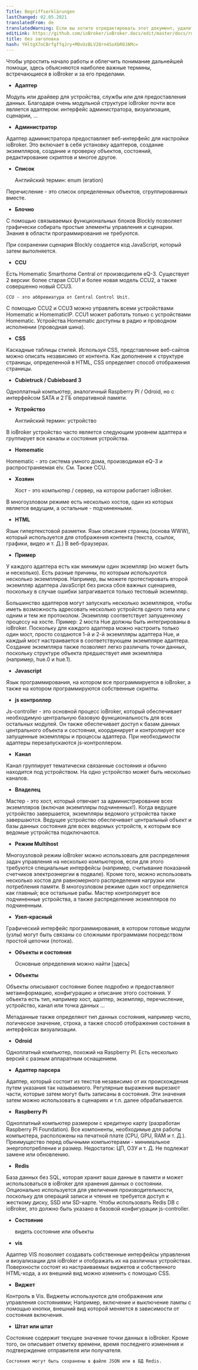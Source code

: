 ```yaml
---
Title: Begriffserklärungen
lastChanged: 02.05.2021
translatedFrom: de
translatedWarning: Если вы хотите отредактировать этот документ, удалите поле «translationFrom», в противном случае этот документ будет снова автоматически переведен
editLink: https://github.com/ioBroker/ioBroker.docs/edit/master/docs/ru/basics/glossary.md
title: без заголовка
hash: YHltgX7oCBrfgffqJry+MOvUzBLV28rn4SoXbROJAMc=
---
```

Чтобы упростить начало работы и облегчить понимание дальнейшей помощи, здесь объясняются наиболее важные термины, встречающиеся в ioBroker и за его пределами.

* **Адаптер**

Модуль или драйвер для устройства, службы или для предоставления данных. Благодаря очень модульной структуре ioBroker почти все является адаптером: интерфейс администратора, визуализация, сценарии, ...

* **Администратор**

Адаптер администратора предоставляет веб-интерфейс для настройки ioBroker. Это включает в себя установку адаптеров, создание экземпляров, создание и проверку объектов, состояний, редактирование скриптов и многое другое.

* **Список**

    Английский термин: enum (eration)

Перечисление - это список определенных объектов, сгруппированных вместе.

* **Блочно**

С помощью связываемых функциональных блоков Blockly позволяет графически собирать простые элементы управления и сценарии. Знания в области программирования не требуются.

При сохранении сценария Blockly создается код JavaScript, который затем выполняется.

* **CCU**

Есть Homematic Smarthome Central от производителя eQ-3. Существует 2 версии: более старая CCU1 и более новая модель CCU2, а также совершенно новый CCU3.

    CCU - это аббревиатура от Central Control Unit.

С помощью CCU2 и CCU3 можно управлять всеми устройствами Homematic и HomematicIP. CCU1 может работать только с устройствами Homematic.
Устройства Homematic доступны в радио и проводном исполнении (проводная шина).

* **CSS**

Каскадные таблицы стилей. Используя CSS, представление веб-сайтов можно описать независимо от контента. Как дополнение к структуре страницы, определенной в HTML, CSS определяет способ отображения страницы.

* **Cubietruck / Cubieboard 3**

Одноплатный компьютер, аналогичный Raspberry PI / Odroid, но с интерфейсом SATA и 2 ГБ оперативной памяти.

* **Устройство**

    Английский термин: устройство

В ioBroker устройство часто является следующим уровнем адаптера и группирует все каналы и состояния устройства.

* **Homematic**

Homematic - это система умного дома, производимая eQ-3 и распространяемая elv. См. Также CCU.

* **Хозяин**

    Хост - это компьютер / сервер, на котором работает ioBroker.

В многоузловом режиме есть несколько хостов, один из которых является ведущим, а остальные - подчиненными.

* **HTML**

Язык гипертекстовой разметки. Язык описания страниц (основа WWW), который используется для отображения контента (текста, ссылок, графики, видео и т. Д.) В веб-браузерах.

* **Пример**

У каждого адаптера есть как минимум один экземпляр (но может быть и несколько).
Есть разные причины, по которым используются несколько экземпляров.
Например, вы можете протестировать второй экземпляр адаптера JavaScript без риска сбоя важных сценариев, поскольку в случае ошибки затрагивается только тестовый экземпляр.

Большинство адаптеров могут запускать несколько экземпляров, чтобы иметь возможность адресовать несколько устройств одного типа или с одним и тем же протоколом. Экземпляр соответствует запущенному процессу на хосте.
Пример: 2 моста Hue должны быть интегрированы в ioBroker. Поскольку для каждого адаптера можно настроить только один мост, просто создаются 1-й и 2-й экземпляры адаптера Hue, и каждый мост настраивается в соответствующем экземпляре адаптера. Создание экземпляра также позволяет легко различать точки данных, поскольку структуре объекта предшествует имя экземпляра (например, hue.0 и hue.1).

* **Javascript**

Язык программирования, на котором все программируется в ioBroker, а также на котором программируются собственные скрипты.

* **js контроллер**

Js-controller - это основной процесс ioBroker, который обеспечивает необходимую центральную базовую функциональность для всех остальных модулей.
Он также обеспечивает доступ к базам данных центрального объекта и состояния, координирует и контролирует все запущенные экземпляры и процессы адаптера. При необходимости адаптеры перезапускаются js-контроллером.

* **Канал**

Канал группирует тематически связанные состояния и обычно находится под устройством. На одно устройство может быть несколько каналов.

* **Владелец**

Мастер - это хост, который отвечает за администрирование всех экземпляров (включая экземпляры подчиненных!). Когда ведущее устройство завершается, экземпляры ведомого устройства также завершаются. Ведущее устройство обеспечивает центральный объект и базы данных состояния для всех ведомых устройств, к которым все ведомые устройства подключаются.

* **Режим Multihost**

Многоузловой режим ioBroker можно использовать для распределения задач управления на несколько компьютеров, если для этого требуются специальные интерфейсы (например, считывание показаний счетчиков электроэнергии в подвале). Кроме того, можно использовать несколько хостов для равномерного распределения нагрузки или потребления памяти. В многоузловом режиме один хост определяется как главный; все остальные рабы. Мастер контролирует все подчиненные устройства, а также распределение экземпляров по подчиненным.

* **Узел-красный**

Графический интерфейс программирования, в котором готовые модули (узлы) могут быть связаны со сложными программами посредством простой цепочки (потока).

* **Объекты и состояния**

    Основные определения можно найти [здесь]

* **Объекты**

Объекты описывают состояние более подробно и предоставляют метаинформацию, конфигурацию и описание этого состояния. У объекта есть тип, например хост, адаптер, экземпляр, перечисление, устройство, канал или точка данных ...

Метаданные также определяют тип данных состояния, например число, логическое значение, строка, а также способ отображения состояния в интерфейсах визуализации.

* **Odroid**

Одноплатный компьютер, похожий на Raspberry PI. Есть несколько версий с разным аппаратным оснащением.

* **Адаптер парсера**

Адаптер, который состоит из текстов независимо от их происхождения путем указания так называемого.
Регулярные выражения вырезают части, которые затем могут быть записаны в состояния. Эти значения затем можно использовать в сценариях и т.п. далее обрабатывается.

* **Raspberry Pi**

Одноплатный компьютер размером с кредитную карту (разработан Raspberry PI Foundation). Все компоненты, необходимые для работы компьютера, расположены на печатной плате (CPU, GPU, RAM и т. Д.). Преимущество перед обычными компьютерами - минимальное энергопотребление и размер. Недостаток: ЦП, ОЗУ и т. Д. Не подлежат замене или обновлению.

* **Redis**

База данных без SQL, которая хранит ваши данные в памяти и может использоваться в ioBroker для хранения данных о состоянии. Опционально используется для увеличения производительности, поскольку для операций записи и чтения не требуется доступ к жесткому диску, SSD или SD-карте. Чтобы использовать Redis DB с ioBroker, это должно быть указано в базовой конфигурации js-controller.

* **Состояние**

    видеть состояние или объекты

* **vis**

Адаптер VIS позволяет создавать собственные интерфейсы управления и визуализации для ioBroker и отображать их на различных устройствах. Поверхности состоят из настраиваемых виджетов и собственного HTML-кода, а их внешний вид можно изменить с помощью CSS.

* **Виджет**

Контроль в Vis. Виджеты используются для отображения или управления состояниями; Например, включение и выключение лампы с помощью кнопки, внешний вид которой меняется в зависимости от состояния включения.

* **Штат или штат**

Состояние содержит текущее значение точки данных в ioBroker.
Кроме того, он описывает отметку времени, время последнего изменения и подтверждение отправителя или получателя.

    Состояния могут быть сохранены в файле JSON или в БД Redis.

[hier]: https://github.com/ioBroker/ioBroker.docs/blob/master/docs/en/dev/objectsschema.md
